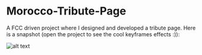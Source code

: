 # Morocco-Tribute-Page
A FCC driven project where I designed and developed a tribute page. Here is a snapshot (open the project to see the cool keyframes effects :)):

![alt text](https://github.com/itaouil95/Morocco-Tribute-Page/blob/master/moroccoTributePage.png)
